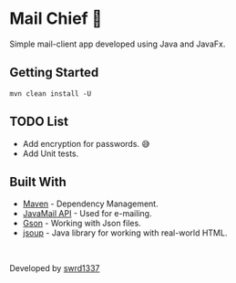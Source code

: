 # Mail Chief :email:

Simple mail-client app developed using Java and JavaFx.

## Getting Started

```
mvn clean install -U
```

## TODO List

* Add encryption for passwords. :sweat_smile:
* Add Unit tests.

## Built With

* [Maven](https://maven.apache.org/) - Dependency Management.
* [JavaMail API](https://www.oracle.com/technetwork/java/javamail/index.html) - Used for e-mailing.
* [Gson](https://github.com/google/gson) - Working with Json files.
* [jsoup](https://jsoup.org/) - Java library for working with real-world HTML.

<br>

Developed by [swrd1337](https://github.com/swrd1337)
